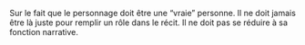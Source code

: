 <!-- Page: #446 Fonctionnaire du récit -->

Sur le fait que le personnage doit être une “vraie” personne. Il ne doit jamais être là juste pour remplir un rôle dans le récit. Il ne doit pas se réduire à sa fonction narrative.